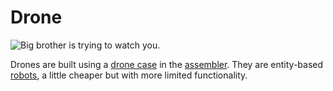 # Drone

![Big brother is trying to watch you.](item:OpenComputers:item@84)

Drones are built using a [drone case](droneCase1.md) in the [assembler](../block/assembler.md). They are entity-based [robots](../block/robot.md), a little cheaper but with more limited functionality. 
